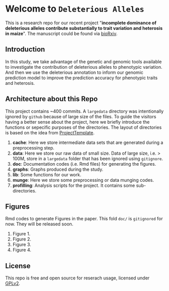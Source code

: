 # Welcome to `Deleterious Alleles`
This is a research repo for our recent project "**incomplete dominance of deleterious alleles contribute substantially to trait variation and heterosis in maize**". The manuscript could be found via [bioRxiv]().

## Introduction
In this study, we take advantage of the genetic and genomic tools available to investigate the contribution of deleterious alleles to phenotypic variation. And then we use the deleterious annotation to inform our genomic prediction model to improve the prediction accuracy for phenotypic traits and heterosis.

## Architecture about this Repo
This project contains ~400 commits. A `largedata` directory was intentionally ignored by `github` because of large size of the files. To guide the visitors having a better sense about the project, here we briefly introduce the functions or sepecific purposes of the directories. The layout of directories is based on the idea from [ProjectTemplate](http://projecttemplate.net/architecture.html). 

1. **cache**: Here we store intermediate data sets that are generated during a preprocessing step.
2. **data**: Here we store our raw data of small size. Data of large size, i.e. > 100M, store in a `largedata` folder that has been ignored using `gitignore`.
3. **doc**: Documentation codes (i.e. Rmd files) for generating the figures.
4. **graphs**: Graphs produced during the study.
5. **lib**: Some functions for our work.
6. **munge**: Here we store some preprocessing or data munging codes.
7. **profilling**: Analysis scripts for the project. It contains some sub-directories.

## Figures
Rmd codes to generate Figures in the paper. This fold `doc/` is `gitignored` for now. They will be released soon.
1. Figure 1.
2. Figure 2.
3. Figure 3.
4. Figure 4.

## License
This repo is free and open source for reserach usage, licensed under [GPLv2](https://www.gnu.org/licenses/old-licenses/gpl-2.0.en.html).


